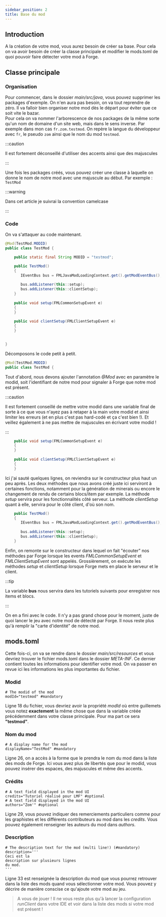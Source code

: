 ```yaml
---
sidebar_position: 2
title: Base du mod
---
```


## Introduction

A la création de votre mod, vous aurez besoin de créer sa base.
Pour cela on va avoir besoin de créer la classe principale et
modifier le mods.toml de quoi pouvoir faire détecter votre mod à Forge.

## Classe principale

### Organisation

Pour commencer, dans le dossier *main/src/java*, vous pouvez supprimer les packages d'exemple. On n'en aura pas besoin, on va tout reprendre de zéro.
Il va falloir bien organiser notre mod dès le départ pour éviter que ce soit vite le bazar.  
Pour cela on va nommer l'arborescence de nos packages de la même sorte qu'un nom de domaine d'un site web, mais dans le sens inverse.
Par exemple dans mon cas `fr.zom.testmod`. On repère la langue du développeur avec `fr`, le pseudo `zom` ainsi que le nom du mod `testmod`.

:::caution

Il est fortement déconseillé d'utiliser des accents ainsi que des majuscules

:::

Une fois les packages créés, vous pouvez créer une classe à laquelle on donne le nom de notre mod avec une majuscule au début.
Par exemple : `TestMod`

:::warning

Dans cet article je suivrai la convention camelcase

:::

### Code

On va s'attaquer au code maintenant.

```java
@Mod(TestMod.MODID)
public class TestMod {

    public static final String MODID = "testmod";

    public TestMod()
    {
       IEventBus bus = FMLJavaModLoadingContext.get().getModEventBus();
       
       bus.addListener(this::setup);
       bus.addListener(this::clientSetup); 
    }
    
    public void setup(FMLCommonSetupEvent e)
    {
    }
    
    public void clientSetup(FMLClientSetupEvent e)
    {
    }
    

}

```

Décomposons le code petit à petit.  

````java
@Mod(TestMod.MODID)
public class TestMod {
````

Tout d'abord, nous devons ajouter l'annotation *@Mod* avec en paramètre le modid,
soit l'identifiant de notre mod pour signaler à Forge que notre mod est présent.

:::caution

Il est fortement conseillé de mettre votre modid dans une variable final de sorte à ce que vous n'ayez pas à retaper à la main votre modid et ainsi limiter les erreurs (et en plus c'est pas hard-codé et ça c'est bien !). Et veillez également à ne pas mettre de majuscules en écrivant votre modid !

:::

````java
    public void setup(FMLCommonSetupEvent e)
    {
    }
    
    public void clientSetup(FMLClientSetupEvent e)
    {
    }
````

Ici j'ai sauté quelques lignes, on reviendra sur le constructeur plus haut un peu après.
Les deux méthodes que nous avons créé juste ici serviront à certaines fonctions, notamment
pour la génération de minerais ou encore le changement de rendu de certains blocs/item
par exemple. La méthode *setup* servira pour les fonctionnalités côté serveur.
La méthode *clientSetup* quant à elle, servira pour le côté client, d'où son nom.

````java
    public TestMod()
    {
       IEventBus bus = FMLJavaModLoadingContext.get().getModEventBus();
       
       bus.addListener(this::setup);
       bus.addListener(this::clientSetup); 
    }
````

Enfin, on remonte sur le constructeur dans lequel on fait "écouter" nos méthodes par
Forge lorsque les events *FMLCommonSetupEvent* et *FMLClientSetupEvent* sont appelés.
Grossièrement, on exécute les méthodes *setup* et *clientSetup* lorsque Forge mets
en place le serveur et le client.

:::tip

La variable **bus** nous servira dans les tutoriels suivants pour enregistrer nos items et blocs.

:::

On en a fini avec le code. Il n'y a pas grand chose pour le moment, juste de quoi
lancer le jeu avec notre mod de détecté par Forge. Il nous reste plus qu'à remplir la
"carte d'identité" de notre mod.

## mods.toml

Cette fois-ci, on va se rendre dans le dossier *main/src/resources* et vous devriez
trouver le fichier mods.toml dans le dossier *META-INF*.
Ce dernier contient toutes les informations pour identifier
votre mod. On va passer en revue ici les informations les plus importantes du fichier.

### Modid

````text
# The modid of the mod
modId="testmod" #mandatory
````

Ligne 18 du fichier, vous devriez avoir la propriété *modId* où entre guillemets
vous notez **exactement** la même chose que dans la variable créée précédemment dans
votre classe principale. Pour ma part ce sera **"testmod"**.

### Nom du mod

````text
# A display name for the mod
displayName="TestMod" #mandatory
````

Ligne 26, on a accès à la forme que le prendra le nom du mod dans la liste
des mods de Forge. Ici vous avez plus de libertés que pour le modid, vous
pouvez insérer des espaces, des majuscules et même des accents.

### Crédits

````text
# A text field displayed in the mod UI
credits="Tutoriel réalisé pour LMF" #optional
# A text field displayed in the mod UI
authors="Zom'" #optional
````

Ligne 29, vous pouvez indiquer des remerciements particuliers comme pour les
graphistes et les différents contributeurs au mod dans les *credits*. Vous
pouvez également renseigner les auteurs du mod dans *authors*.

### Description

````text
# The description text for the mod (multi line!) (#mandatory)
description='''
Ceci est la 
description sur plusieurs lignes
du mod.
'''
````

Ligne 33 est renseignée la description du mod que vous pourrez retrouver
dans la liste des mods quand vous sélectionner votre mod. Vous pouvez
y décrire de manière conscise ce qu'ajoute votre mod au jeu.

> A vous de jouer ! Il ne vous reste plus qu'à lancer la configuration
*runClient* dans votre IDE et voir dans la liste des mods
si votre mod est présent !
